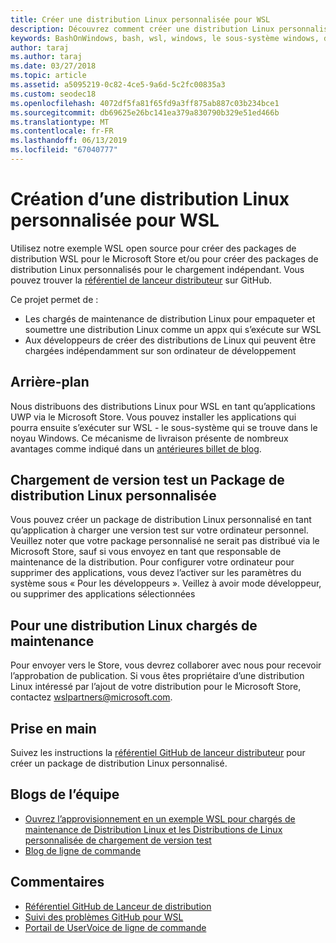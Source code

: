 ```yaml
---
title: Créer une distribution Linux personnalisée pour WSL
description: Découvrez comment créer une distribution Linux personnalisée pour le sous-système de Windows pour Linux.
keywords: BashOnWindows, bash, wsl, windows, le sous-système windows, distributeur, personnalisé
author: taraj
ms.author: taraj
ms.date: 03/27/2018
ms.topic: article
ms.assetid: a5095219-0c82-4ce5-9a6d-5c2fc00835a3
ms.custom: seodec18
ms.openlocfilehash: 4072df5fa81f65fd9a3ff875ab887c03b234bce1
ms.sourcegitcommit: db69625e26bc141ea379a830790b329e51ed466b
ms.translationtype: MT
ms.contentlocale: fr-FR
ms.lasthandoff: 06/13/2019
ms.locfileid: "67040777"
---
```

# <a name="creating-a-custom-linux-distro-for-wsl"></a>Création d’une distribution Linux personnalisée pour WSL

Utilisez notre exemple WSL open source pour créer des packages de distribution WSL pour le Microsoft Store et/ou pour créer des packages de distribution Linux personnalisés pour le chargement indépendant. Vous pouvez trouver la [référentiel de lanceur distributeur](https://github.com/Microsoft/WSL-DistroLauncher) sur GitHub.

Ce projet permet de :
* Les chargés de maintenance de distribution Linux pour empaqueter et soumettre une distribution Linux comme un appx qui s’exécute sur WSL
* Aux développeurs de créer des distributions de Linux qui peuvent être chargées indépendamment sur son ordinateur de développement

## <a name="background"></a>Arrière-plan
Nous distribuons des distributions Linux pour WSL en tant qu’applications UWP via le Microsoft Store. Vous pouvez installer les applications qui pourra ensuite s’exécuter sur WSL - le sous-système qui se trouve dans le noyau Windows. Ce mécanisme de livraison présente de nombreux avantages comme indiqué dans un [antérieures billet de blog](https://blogs.msdn.microsoft.com/commandline/2017/07/10/ubuntu-now-available-from-the-windows-store/).

## <a name="sideloading-a-custom-linux-distro-package"></a>Chargement de version test un Package de distribution Linux personnalisée
Vous pouvez créer un package de distribution Linux personnalisé en tant qu’application à charger une version test sur votre ordinateur personnel. Veuillez noter que votre package personnalisé ne serait pas distribué via le Microsoft Store, sauf si vous envoyez en tant que responsable de maintenance de la distribution.
Pour configurer votre ordinateur pour supprimer des applications, vous devez l’activer sur les paramètres du système sous « Pour les développeurs ».  Veillez à avoir mode développeur, ou supprimer des applications sélectionnées

## <a name="for-linux-distro-maintainers"></a>Pour une distribution Linux chargés de maintenance
Pour envoyer vers le Store, vous devrez collaborer avec nous pour recevoir l’approbation de publication. Si vous êtes propriétaire d’une distribution Linux intéressé par l’ajout de votre distribution pour le Microsoft Store, contactez wslpartners@microsoft.com.

## <a name="getting-started"></a>Prise en main
Suivez les instructions la [référentiel GitHub de lanceur distributeur](https://github.com/Microsoft/WSL-DistroLauncher) pour créer un package de distribution Linux personnalisé.

 
## <a name="team-blogs"></a>Blogs de l’équipe
*  [Ouvrez l’approvisionnement en un exemple WSL pour chargés de maintenance de Distribution Linux et les Distributions de Linux personnalisée de chargement de version test](https://blogs.msdn.microsoft.com/commandline/2018/03/26/wsl-distro-launcher/)
* [Blog de ligne de commande](https://blogs.msdn.microsoft.com/commandline/)

## <a name="provide-feedback"></a>Commentaires
* [Référentiel GitHub de Lanceur de distribution](https://github.com/Microsoft/WSL-DistroLauncher)
* [Suivi des problèmes GitHub pour WSL](https://github.com/Microsoft/BashOnWindows/issues)
* [Portail de UserVoice de ligne de commande](https://wpdev.uservoice.com/forums/266908-command-prompt-console-bash-on-ubuntu-on-windo/category/161892-bash)
